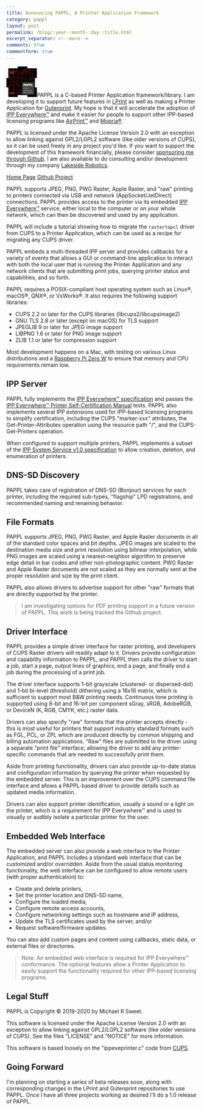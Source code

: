 ```yaml
---
title: Announcing PAPPL, A Printer Application Framework
category: pappl
layout: post
permalink: /blog/:year-:month-:day-:title.html
excerpt_separator: <!--more-->
comments: true
commentform: true
---
```


<img class="float-start me-2 my-2" src="/pappl/pappl-160.png" width="80" height="80">PAPPL
is a C-based Printer Application framework/library.  I am developing it to
support future features in  [LPrint][1] as well as making a Printer Application
for [Gutenprint][2].  My hope is that it will accelerate the adoption of
[IPP Everywhere™][3] and make it easier for people to support other IPP-based
licensing programs like [AirPrint™][4] and [Mopria®][5].

PAPPL is licensed under the Apache License Version 2.0 with an exception
to allow linking against GPL2/LGPL2 software (like older versions of CUPS),
so it can be used freely in any project you'd like.  If you want to support
the development of this framework financially, please consider
[sponsoring me through Github][6].  I am also available to do consulting and/or
development through my company
[Lakeside Robotics](https://www.lakesiderobotics.ca).

<a class="btn btn-primary" href="/pappl/index.html">Home Page</a>
<a class="btn btn-default" href="https://github.com/michaelrsweet/pappl">Github Project</a>

<!--more-->

PAPPL supports JPEG, PNG, PWG Raster, Apple Raster, and "raw" printing to
printers connected via USB and network (AppSocket/JetDirect) connections.
PAPPL provides access to the printer via its embedded [IPP Everywhere™][3]
service, either local to the computer or on your whole network, which can then
be discovered and used by any application.

PAPPL will include a tutorial showing how to migrate the `rastertopcl` driver
from CUPS to a Printer Application, which can be used as a recipe for migrating
any CUPS driver.

PAPPL embeds a multi-threaded IPP server and provides callbacks for a
variety of events that allows a GUI or command-line application to interact
with both the local user that is running the Printer Application and any
network clients that are submitting print jobs, querying printer status and
capabilities, and so forth.

PAPPL requires a POSIX-compliant host operating system such as Linux®, macOS®,
QNX®, or VxWorks®.  It also requires the following support libraries:

- CUPS 2.2 or later for the CUPS libraries (libcups2/libcupsimage2)
- GNU TLS 2.8 or later (except on macOS) for TLS support
- JPEGLIB 9 or later for JPEG image support
- LIBPNG 1.6 or later for PNG image support
- ZLIB 1.1 or later for compression support

Most development happens on a Mac, with testing on various Linux distributions
and a [Raspberry Pi Zero W][7] to ensure that memory and CPU requirements
remain low.


IPP Server
----------

PAPPL fully implements the [IPP Everywhere™ specification][8] and passes the
[IPP Everywhere™ Printer Self-Certification Manual][9] tests.  PAPPL also
implements several IPP extensions used for IPP-based licensing programs to
simplify certification, including the CUPS "marker-xxx" attributes, the
Get-Printer-Attributes operation using the resource path "/", and the
CUPS-Get-Printers operation.

When configured to support multiple printers, PAPPL implements a subset of the
[IPP System Service v1.0 specification][10] to allow creation, deletion, and
enumeration of printers.


DNS-SD Discovery
----------------

PAPPL takes care of registration of DNS-SD (Bonjour) services for each printer,
including the required sub-types, "flagship" LPD registrations, and recommended
naming and renaming behavior.


File Formats
------------

PAPPL supports JPEG, PNG, PWG Raster, and Apple Raster documents in all of the
standard color spaces and bit depths.  JPEG images are scaled to the destination
media size and print resolution using bilinear interpolation, while PNG images
are scaled using a nearest-neighbor algorithm to preserve edge detail in bar
codes and other non-photographic content.  PWG Raster and Apple Raster documents
are not scaled as they are normally sent at the proper resolution and size by
the print client.

PAPPL also allows drivers to advertise support for other "raw" formats that are
directly supported by the printer.

> I am investigating options for PDF printing support in a future version of
> PAPPL.  This work is being tracked the Github project.


Driver Interface
----------------

PAPPL provides a simple driver interface for raster printing, and developers of
CUPS Raster drivers will readily adapt to it.  Drivers provide configuration
and capability information to PAPPL, and PAPPL then calls the driver to start
a job, start a page, output lines of graphics, end a page, and finally end a
job during the processing of a print job.

The driver interface supports 1-bit grayscale (clustered- or dispersed-dot)
and 1-bit bi-level (threshold) dithering using a 16x16 matrix, which is
sufficient to support most B&W printing needs.  Continuous tone printing is
supported using 8-bit and 16-bit per component sGray, sRGB, AdobeRGB, or
DeviceN (K, RGB, CMYK, etc.) raster data.

Drivers can also specify "raw" formats that the printer accepts directly - this
is most useful for printers that support industry standard formats such as FGL,
PCL, or ZPL which are produced directly by common shipping and billing
automation applications.  "Raw" files are submitted to the driver using a
separate "print file" interface, allowing the driver to add any printer-specific
commands that are needed to successfully print them.

Aside from printing functionality, drivers can also provide up-to-date status
and configuration information by querying the printer when requested by the
embedded server.  This is an improvement over the CUPS command file interface
and allows a PAPPL-based driver to provide details such as updated media
information.

Drivers can also support printer identification, usually a sound or a light on
the printer, which is a requirement for IPP Everywhere™ and is used to visually
or audibly isolate a particular printer for the user.


Embedded Web Interface
----------------------

The embedded server can also provide a web interface to the Printer Application,
and PAPPL includes a standard web interface that can be customized and/or
overridden.  Aside from the usual status monitoring functionality, the web
interface can be configured to allow remote users (with proper authentication)
to:

- Create and delete printers,
- Set the printer location and DNS-SD name,
- Configure the loaded media,
- Configure remote access accounts,
- Configure networking settings such as hostname and IP address,
- Update the TLS certificates used by the server, and/or
- Request software/firmware updates.

You can also add custom pages and content using callbacks, static data, or
external files or directories.

> Note: An embedded web interface is required for IPP Everywhere™ conformance.
> The optional features allow a Printer Application to easily support the
> functionality required for other IPP-based licensing programs.


Legal Stuff
-----------

PAPPL is Copyright © 2019-2020 by Michael R Sweet.

This software is licensed under the Apache License Version 2.0 with an exception
to allow linking against GPL2/LGPL2 software (like older versions of CUPS).  See
the files "LICENSE" and "NOTICE" for more information.

This software is based loosely on the "ippeveprinter.c" code from [CUPS][11].


Going Forward
-------------

I'm planning on starting a series of beta releases soon, along with
corresponding changes in the LPrint and Gutenprint repositories to use PAPPL.
Once I have all three projects working as desired I'll do a 1.0 release of
PAPPL.


[1]: https://github.com/michaelrsweet/lprint
[2]: http://gutenprint.sf.net/
[3]: https://www.pwg.org/ipp/everywhere.html
[4]: https://support.apple.com/en-us/HT201311
[5]: https://mopria.org/
[6]: https://github.com/sponsors/michaelrsweet
[7]: https://www.raspberrypi.org/products/raspberry-pi-zero-w/
[8]: https://ftp.pwg.org/pub/pwg/candidates/cs-ippeve10-20130128-5100.14.pdf
[9]: https://ftp.pwg.org/pub/pwg/candidates/cs-ippeveselfcert10-20160219-5100.20.pdf
[10]: https://ftp.pwg.org/pub/pwg/candidates/cs-ippsystem10-20191122-5100.22.pdf
[11]: https://www.cups.org/
